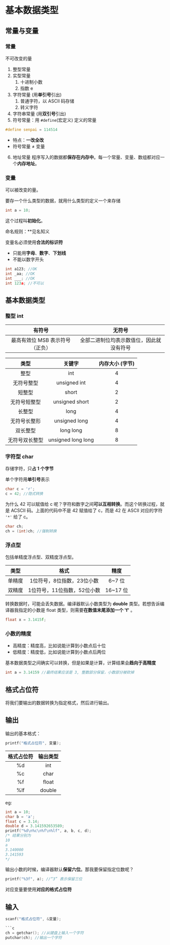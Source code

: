 # 基本数据类型
## 常量与变量
### 常量
不可改变的量

1. 整型常量
2. 实型常量
    1. 十进制小数
    2. 指数 e
3. 字符常量 (用**单引号**引出)
    1. 普通字符，以 ASCII 码存储
    2. 转义字符
4. 字符串常量 (用**双引号**引出)
5. 符号常量：用 `#define`(宏定义) 定义的常量

```c
#define senpai = 114514
```

* 特点：**一改全改**
* 符号常量 ≠ 变量

6. 地址常量
    程序写入的数据都**保存在内存中**。每一个常量、变量、数组都对应一个**内存地址**。

### 变量
可以被改变的量。

要存一个什么类型的数据，就用什么类型的定义一个来存储

```c
int a = 10;
```

这个过程叫**初始化**。

命名规则：**见名知义

变量名必须使用**合法的标识符**
* 只能用**字母**、**数字**、**下划线**
* 不能以数字开头

```c
int a123; //OK
int _aa; //OK
int ___; //OK
int 123a; //不可以
```

## 基本数据类型
### 整型 int
有符号|无符号
:-:|:-:
最高有效位 MSB 表示符号（正负）|全部二进制位均表示数值位，因此就没有符号


类型|关键字|内存大小 (字节)
:-:|:-:|:-:
整型|int|4
无符号整型|unsigned int|4
短整型|short|2
无符号短整型|unsigned short|2
长整型|long|4
无符号长整形|unsigned long|4
双长整型|long long|8
无符号双长整型|unsigned long long|8

### 字符型 char
存储字符，只**占 1 个字节**

单个字符用**单引号**表示

```c
char c = 'r';
c = 42; //隐式转换
```

为什么 42 可以赋值给 c 呢？字符和数字之间**可以互相转换**。而这个转换过程，就是 ACSCII 码。上面的代码中不是 42 赋值给了 c，而是 42 在 ASCII 对应的字符 `'*'` 给了 c。

```c
char ch;
ch = (int)ch; //强制转换
```

### 浮点型
包括单精度浮点型、双精度浮点型。

类型|格式|精度
:-:|:-:|:-:
单精度|1位符号，8位指数，23位小数|6~7 位
双精度|1位符号，11位指数，52位小数|16~17 位

转换数据时，可能会丢失数据。编译器默认小数类型为 **double** 类型。若想告诉编译器我指定的小数是 float 类型，则需要**在数值末尾添加一个 'f'** 。

```c
float x = 3.1415f;
```

### 小数的精度
* 高精度：精度高，比如说能计算到小数点后十位
* 低精度：精度低，比如说能计算到小数点后两位

基本数据类型之间确实可以转换，但是如果是计算，计算结果会**趋向于高精度**

```c
int a = 3.14159 //最终结果应该是 3, 整数部分保留，小数部分被砍掉
```

## 格式占位符
将我们要输出的数据转换为指定格式，然后进行输出。

## 输出
输出的基本格式：

```c
printf("格式占位符", 变量);
```

格式占位符|输出类型
:-:|:-:
%d|int
%c|char
%f|float
%lf|double

eg:
```c
int a = 10;
char b = 'a';
float c = 3.14;
double d = 3.141592653589;
printf("%d\n%c\n%f\n%lf", a, b, c, d);
/* 结果分别为
10
a
3.140000
3.141593
*/
```

输出小数的时候，编译器默认**保留六位**。那我要保留指定位数呢？

```c
printf("%3f", a); //“3” 表示保留三位
```

对应变量要使用**对应的格式占位符**

## 输入
```c
scanf("格式占位符", &变量);

```c
ch = getchar(); //从键盘上输入一个字符
putchar(ch); //输出一个字符
```